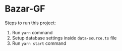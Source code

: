 # Bazar-GF

Steps to run this project:

1. Run `yarn` command
2. Setup database settings inside `data-source.ts` file
3. Run `yarn start` command
